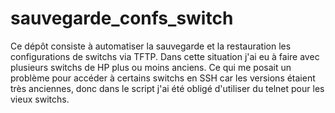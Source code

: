 # sauvegarde_confs_switch
Ce dépôt consiste à automatiser la sauvegarde et  la restauration les configurations de switchs via TFTP.
Dans cette situation j'ai eu à faire avec plusieurs switchs de HP plus ou moins anciens. Ce qui me posait un problème pour accéder à certains switchs en SSH car les versions étaient très anciennes, donc dans le script j'ai été obligé d'utiliser du telnet pour les vieux switchs. 
